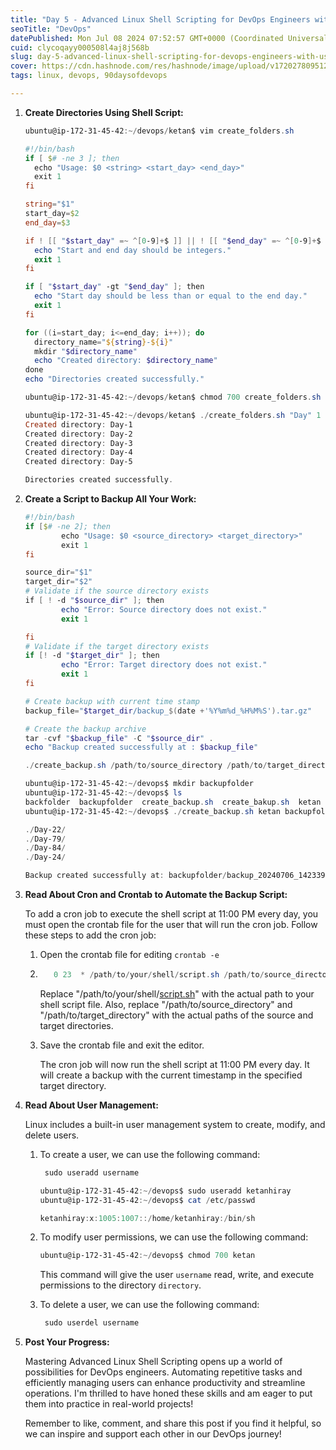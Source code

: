 ```yaml
---
title: "Day 5 - Advanced Linux Shell Scripting for DevOps Engineers with User Management"
seoTitle: "DevOps"
datePublished: Mon Jul 08 2024 07:52:57 GMT+0000 (Coordinated Universal Time)
cuid: clycoqayy000508l4aj8j568b
slug: day-5-advanced-linux-shell-scripting-for-devops-engineers-with-user-management
cover: https://cdn.hashnode.com/res/hashnode/image/upload/v1720278095121/2c66908a-3770-40dc-a662-a2aa74181019.jpeg
tags: linux, devops, 90daysofdevops

---
```


1. **Create Directories Using Shell Script:**
    
    ```powershell
    ubuntu@ip-172-31-45-42:~/devops/ketan$ vim create_folders.sh
    ```
    
    ```powershell
    #!/bin/bash
    if [ $# -ne 3 ]; then
      echo "Usage: $0 <string> <start_day> <end_day>"
      exit 1
    fi
    
    string="$1"
    start_day=$2
    end_day=$3
    
    if ! [[ "$start_day" =~ ^[0-9]+$ ]] || ! [[ "$end_day" =~ ^[0-9]+$ ]]; then
      echo "Start and end day should be integers."
      exit 1
    fi
    
    if [ "$start_day" -gt "$end_day" ]; then
      echo "Start day should be less than or equal to the end day."
      exit 1
    fi
    
    for ((i=start_day; i<=end_day; i++)); do
      directory_name="${string}-${i}"
      mkdir "$directory_name"
      echo "Created directory: $directory_name"
    done
    echo "Directories created successfully."
    ```
    
    ```powershell
    ubuntu@ip-172-31-45-42:~/devops/ketan$ chmod 700 create_folders.sh
    ```
    
    ```powershell
    ubuntu@ip-172-31-45-42:~/devops/ketan$ ./create_folders.sh "Day" 1 90
    Created directory: Day-1
    Created directory: Day-2
    Created directory: Day-3
    Created directory: Day-4
    Created directory: Day-5
    
    Directories created successfully.
    ```
    
2. **Create a Script to Backup All Your Work:**
    
    ```powershell
    #!/bin/bash
    if [$# -ne 2]; then
            echo "Usage: $0 <source_directory> <target_directory>"
            exit 1
    fi
    
    source_dir="$1"
    target_dir="$2"
    # Validate if the source directory exists
    if [ ! -d "$source_dir" ]; then
            echo "Error: Source directory does not exist."
            exit 1
    
    fi
    # Validate if the target directory exists
    if [! -d "$target_dir" ]; then
            echo "Error: Target directory does not exist."
            exit 1
    fi
    
    # Create backup with current time stamp
    backup_file="$target_dir/backup_$(date +'%Y%m%d_%H%M%S').tar.gz"
    
    # Create the backup archive
    tar -cvf "$backup_file" -C "$source_dir" .
    echo "Backup created successfully at : $backup_file"
    ```
    
    ```powershell
    ./create_backup.sh /path/to/source_directory /path/to/target_directory
    ```
    
    ```powershell
    ubuntu@ip-172-31-45-42:~/devops$ mkdir backupfolder
    ubuntu@ip-172-31-45-42:~/devops$ ls
    backfolder  backupfolder  create_backup.sh  create_bakup.sh  ketan
    ubuntu@ip-172-31-45-42:~/devops$ ./create_backup.sh ketan backupfolder
    
    ./Day-22/
    ./Day-79/
    ./Day-84/
    ./Day-24/
    
    Backup created successfully at: backupfolder/backup_20240706_142339.tar.gz
    ```
    
3. **Read About Cron and Crontab to Automate the Backup Script:**
    
    To add a cron job to execute the shell script at 11:00 PM every day, you must open the crontab file for the user that will run the cron job. Follow these steps to add the cron job:
    
    1. Open the crontab file for editing `crontab -e`
        
    2. ```powershell
          0 23  * /path/to/your/shell/script.sh /path/to/source_directory /path/to/target_directory
        ```
        
        Replace "/path/to/your/shell/[script.sh](http://script.sh)" with the actual path to your shell script file. Also, replace "/path/to/source\_directory" and "/path/to/target\_directory" with the actual paths of the source and target directories.
        
    3. Save the crontab file and exit the editor.
        
        The cron job will now run the shell script at 11:00 PM every day. It will create a backup with the current timestamp in the specified target directory.
        
4. **Read About User Management:**
    
    Linux includes a built-in user management system to create, modify, and delete users.
    
    1. To create a user, we can use the following command:
        
        ```powershell
         sudo useradd username
        ```
        
        ```powershell
        ubuntu@ip-172-31-45-42:~/devops$ sudo useradd ketanhiray
        ubuntu@ip-172-31-45-42:~/devops$ cat /etc/passwd
        
        ketanhiray:x:1005:1007::/home/ketanhiray:/bin/sh
        ```
        
    2. To modify user permissions, we can use the following command:
        
        ```powershell
        ubuntu@ip-172-31-45-42:~/devops$ chmod 700 ketan
        ```
        
        This command will give the user `username` read, write, and execute permissions to the directory `directory`.
        
    3. To delete a user, we can use the following command:
        
        ```powershell
         sudo userdel username
        ```
        
5. **Post Your Progress:**
    
    Mastering Advanced Linux Shell Scripting opens up a world of possibilities for DevOps engineers. Automating repetitive tasks and efficiently managing users can enhance productivity and streamline operations. I'm thrilled to have honed these skills and am eager to put them into practice in real-world projects!
    
    Remember to like, comment, and share this post if you find it helpful, so we can inspire and support each other in our DevOps journey!